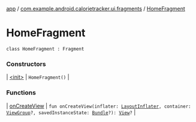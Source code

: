 [app](../../index.md) / [com.example.android.calorietracker.ui.fragments](../index.md) / [HomeFragment](./index.md)

# HomeFragment

`class HomeFragment : Fragment`

### Constructors

| [&lt;init&gt;](-init-.md) | `HomeFragment()` |

### Functions

| [onCreateView](on-create-view.md) | `fun onCreateView(inflater: `[`LayoutInflater`](https://developer.android.com/reference/android/view/LayoutInflater.html)`, container: `[`ViewGroup`](https://developer.android.com/reference/android/view/ViewGroup.html)`?, savedInstanceState: `[`Bundle`](https://developer.android.com/reference/android/os/Bundle.html)`?): `[`View`](https://developer.android.com/reference/android/view/View.html)`?` |

